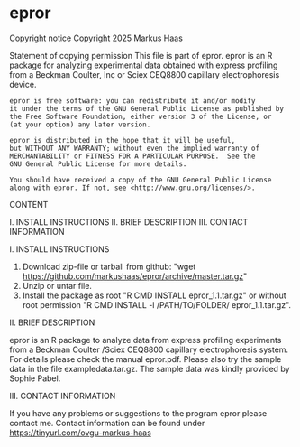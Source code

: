 # epror
Copyright notice
Copyright 2025 Markus Haas

Statement of copying permission
This file is part of epror.
epror is an R package for analyzing experimental data obtained with
express profiling from a Beckman Coulter, Inc or Sciex CEQ8800 capillary
electrophoresis device.

    epror is free software: you can redistribute it and/or modify
    it under the terms of the GNU General Public License as published by
    the Free Software Foundation, either version 3 of the License, or
    (at your option) any later version.

    epror is distributed in the hope that it will be useful,
    but WITHOUT ANY WARRANTY; without even the implied warranty of
    MERCHANTABILITY or FITNESS FOR A PARTICULAR PURPOSE.  See the
    GNU General Public License for more details.

    You should have received a copy of the GNU General Public License
    along with epror. If not, see <http://www.gnu.org/licenses/>.



CONTENT

I.   INSTALL INSTRUCTIONS
II.  BRIEF DESCRIPTION
III. CONTACT INFORMATION


I.  INSTALL INSTRUCTIONS

1. Download zip-file or tarball from github:
   "wget https://github.com/markushaas/epror/archive/master.tar.gz"
2. Unzip or untar file.
3. Install the package as root "R CMD INSTALL epror_1.1.tar.gz"
   or without root permission "R CMD INSTALL -l /PATH/TO/FOLDER/
   epror_1.1.tar.gz".

II.  BRIEF DESCRIPTION

epror is an R package to analyze data from express profiling experiments
from a Beckman Coulter /Sciex CEQ8800 capillary electrophoresis system.
For details please check the manual epror.pdf. Please also try the sample
data in the file exampledata.tar.gz. The sample data was kindly provided 
by Sophie Pabel.


III. CONTACT INFORMATION

If you have any problems or suggestions to the program epror please
contact me. Contact information can be found under
<https://tinyurl.com/ovgu-markus-haas>

